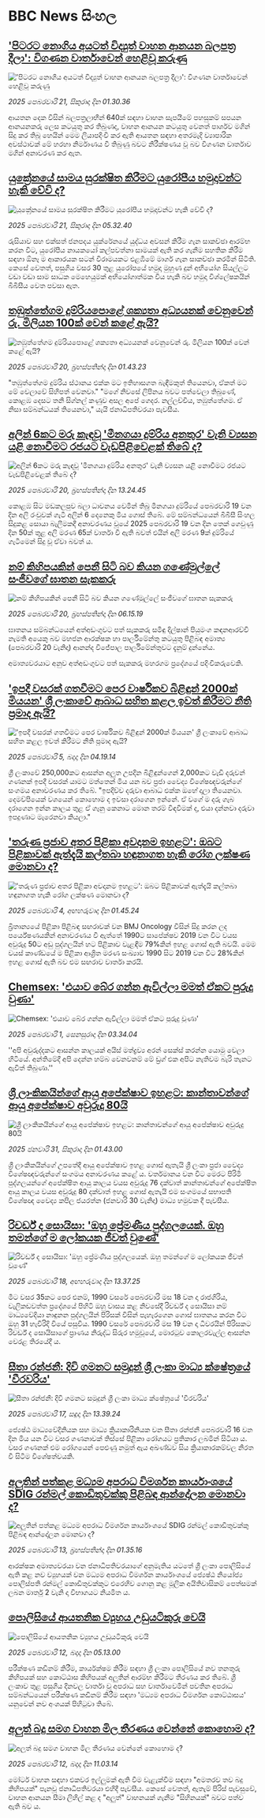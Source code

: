 # BBC News සිංහල## ['පිටරට නොගිය අයටත් විද්‍යුත් වාහන ආනයන බලපත්‍ර දීලා': විගණන වාර්තාවෙන් හෙළිවූ කරුණු](https://www.bbc.com/sinhala/articles/ce8v1y8064mo?at_campaign=githubrss)!['පිටරට නොගිය අයටත් විද්‍යුත් වාහන ආනයන බලපත්‍ර දීලා': විගණන වාර්තාවෙන් හෙළිවූ කරුණු](https://ichef.bbci.co.uk/ace/standard/240/cpsprodpb/5242/live/855d8f40-ef53-11ef-b65f-c14006619a42.jpg)_2025 පෙබරවාරි 21, සිකුරාදා දින 01.30.36_ආයතන දෙක විසින් බලපත්‍රලාභීන් 640ක් සඳහා වාහන සැපයීමේ පහසුකම් සපයන ආනයනකරු ලෙස කටයුතු කර තිබුණද, වාහන ආනයන කටයුතු වෙනත් පාර්ශව මගින් සිදු කර තිබූ හෙයින් මෙම ලියාපදිංචි කර ඇති ආයතන සඳහා අතරමැදි ව්‍යාපාරික අවස්ථාවක් මේ හරහා නිර්මාණය වී තිබුණු බවට නිරීක්ෂණය වූ බව විගණන වාර්තාව මගින් අනාවරණ කර ඇත.## [යුක්‍රේනයේ සාමය සුරක්ෂිත කිරීමට යුරෝපීය හමුදාවන්ට හැකි වේවි ද?](https://www.bbc.com/sinhala/articles/ce30znpv2rno?at_campaign=githubrss)![යුක්‍රේනයේ සාමය සුරක්ෂිත කිරීමට යුරෝපීය හමුදාවන්ට හැකි වේවි ද?](https://ichef.bbci.co.uk/ace/standard/240/cpsprodpb/aa08/live/f4d2fff0-f00b-11ef-af0a-658dc52607bf.jpg)_2025 පෙබරවාරි 21, සිකුරාදා දින 05.32.40_රුසියාව සහ එක්සත් ජනපදය යුක්රේනයේ යුද්ධය අවසන් කිරීම ගැන සාකච්ඡා ආරම්භ කරන විට, යුරෝපීය නායකයෝ කල්පවත්නා සාමයක් ඇති කර ගැනීම සහතික කිරීම සඳහා ඕනෑ ම ආකාරයක සටන් විරාමයකට එළඹීමේ මාර්ග ගැන සාකච්ඡා කරමින් සිටිති. කෙසේ වෙතත්, පසුගිය වසර 30 තුළ යුරෝපයේ හමුදා මුහුණ දුන් අභියෝග සියල්ලට වඩා වඩා සාම සාධක මෙහෙයුමක් අභියෝගාත්මක විය හැකි බව හමුදා විශ්ලේෂකයින් බීබීසීය වෙත පවසා ඇත.## [තඹුත්තේගම දුම්රියපොළේ ශක්‍යතා අධ්‍යයනක් වෙනුවෙන් රු. මිලියන 100ක් වෙන් කළේ ඇයි?](https://www.bbc.com/sinhala/articles/c871gqrv08wo?at_campaign=githubrss)![තඹුත්තේගම දුම්රියපොළේ ශක්‍යතා අධ්‍යයනක් වෙනුවෙන් රු. මිලියන 100ක් වෙන් කළේ ඇයි?](https://ichef.bbci.co.uk/ace/standard/240/cpsprodpb/7093/live/72d96320-ef31-11ef-8bd6-218e2256b89d.jpg)_2025 පෙබරවාරි 20, බ්‍රහස්පතින්දා දින 01.43.23_"තඹුත්තේගම දුම්රිය ස්ථානය එක්ක මට ඉතිහාසගත බැඳීමකුත් තියෙනවා, ඒකත් මට මේ වෙලාවේ සිහිපත් වෙනවා."
"මගේ නිවසේ ලිපිනය බවට පත්වෙලා තිබුණේ, කොළඹ දෙසට තනි සිග්නල් කණුව අසල අපේ ගෙදර. නල්ලච්චිය, තඹුත්තේගම. ඒ නිසා සම්බන්ධයක් තියෙනවා," යැයි ජනාධිපතිවරයා පැවසීය.## [අලින් 6කට මරු කැඳවූ 'මීනගයා දුම්රිය අනතුර' වැනි ව්‍යසන යළි නොවීමට රජයට වැඩපිළිවෙළක් තිබේ ද?](https://www.bbc.com/sinhala/articles/c05mgl8ve1do?at_campaign=githubrss)![අලින් 6කට මරු කැඳවූ 'මීනගයා දුම්රිය අනතුර' වැනි ව්‍යසන යළි නොවීමට රජයට වැඩපිළිවෙළක් තිබේ ද?](https://ichef.bbci.co.uk/ace/standard/240/cpsprodpb/7d1e/live/c108b770-f018-11ef-a819-277e390a7a08.jpg)_2025 පෙබරවාරි 20, බ්‍රහස්පතින්දා දින 13.24.45_කොළඹ සිට මඩකලපුව බලා ධාවනය වෙමින් තිබු මීනගයා දුම්රියේ පෙබරවාරි 19 වන දින අලි රංචුවක් ගැටී අලින් 6 දෙනෙකු මිය ගොස් තිබේ.
මේ සම්බන්ධයෙන් බීබීසී සිංහල සිදුකළ සොයා බැලීමකදී අනාවරණය වූයේ 2025 පෙබරවාරි 19 වන දින තෙක් ගෙවුණු දින 50ක් තුළ අලි මරණ 65ක් වාර්තා වී ඇති බවත් එයින් අලි මරණ 9ක් දුම්රියේ ගැටීමෙන් සිදු වූ ඒවා බවත් ය.## [නම් කිහිපයකින් පෙනී සිටි බව කියන ගණේමුල්ලේ සංජීවගේ ඝාතන සැකකරු](https://www.bbc.com/sinhala/articles/cp3ywnv9qj0o?at_campaign=githubrss)![නම් කිහිපයකින් පෙනී සිටි බව කියන ගණේමුල්ලේ සංජීවගේ ඝාතන සැකකරු](https://ichef.bbci.co.uk/ace/standard/240/cpsprodpb/bd45/live/0678a640-ef5a-11ef-bd1b-d536627785f2.jpg)_2025 පෙබරවාරි 20, බ්‍රහස්පතින්දා දින 06.15.19_ඝාතනය සම්බන්ධයෙන් අත්අඩංගුවට පත් සැකකරු සමිඳු දිල්ෂාන් පියුමංග කඳනආරච්චි නැමති අයෙකු බව මහජන ආරක්ෂක හා පාර්ලිමේන්තු කටයුතු පිළිබඳ අමාත්‍ය (පෙබරවාරි 20 වැනිදා) ආනන්ද විජේපාල පාර්ලිමේන්තුවට දැනුම් දුන්නේය.

අමාත්‍යවරයාට අනුව අත්අඩංගුවට පත් සැකකරු මහරගම ප්‍රදේශයේ පදිංචිකරුවෙකි.## ['ඉපදී වසරක් ගතවීමට පෙර වාර්ෂිකව බිළිඳුන් 2000ක් මියයන' ශ්‍රී ලංකාවේ ආබාධ සහිත කළල ඉවත් කිරීමට නීති ප්‍රමාද ඇයි?](https://www.bbc.com/sinhala/articles/c4gwq13k1veo?at_campaign=githubrss)!['ඉපදී වසරක් ගතවීමට පෙර වාර්ෂිකව බිළිඳුන් 2000ක් මියයන' ශ්‍රී ලංකාවේ ආබාධ සහිත කළල ඉවත් කිරීමට නීති ප්‍රමාද ඇයි?](https://ichef.bbci.co.uk/ace/standard/240/cpsprodpb/614a/live/e0ccc150-e3ac-11ef-bd1b-d536627785f2.jpg)_2025 පෙබරවාරි 5, බදාදා දින 04.19.14_ශ්‍රී ලංකාවේ 250,000කට ආසන්න අලුත උපදින බිළිඳුන්ගෙන් 2,000කට වැඩි දරුවන් ගණනක් ඉපදී වසරක් යාමට මත්තෙන් මිය යන බව ප්‍රජා වෛද්‍ය විශේෂඥවරුන්ගේ සංගමය අනාවරණය කර තිබේ.
"ඉපදිච්ච දරුවා ආබාධ එක්ක ඔහේ දාලා තියෙනවා. දෙමව්පියෙක් වශයෙන් කොහොම ද ඉවසා දරාගෙන ඉන්නේ. ඒ වගේ ම දරු ගැබ දරාගෙන ඉන්න කාලය තුළ ඒ ගෑනු කෙනාට මොන තරම් විඳවීමක් ද, එයා දන්නවා දරුවා ඉපදුණාට මැරෙනවා කියලා."## ['තරුණ ප්‍රජාව අතර පිළිකා අවදානම ඉහළට': ඔබට පිළිකාවක් ඇත්දැයි කල්තබා හඳුනාගත හැකි රෝග ලක්ෂණ මොනවා ද?](https://www.bbc.com/sinhala/articles/c8d95q7z793o?at_campaign=githubrss)!['තරුණ ප්‍රජාව අතර පිළිකා අවදානම ඉහළට': ඔබට පිළිකාවක් ඇත්දැයි කල්තබා හඳුනාගත හැකි රෝග ලක්ෂණ මොනවා ද?](https://ichef.bbci.co.uk/ace/standard/240/cpsprodpb/34c1/live/92b2b910-e21d-11ef-a6f3-25c1992afaf0.jpg)_2025 පෙබරවාරි 4, අඟහරුවාදා දින 01.45.24_බ්‍රිතාන්‍යයේ පිළිකා පිළිබඳ සඟරාවක් වන BMJ Oncology විසින් සිදු කරන ලද පර්යේෂණයකින් අනාවරණය වී ඇත්තේ 1990ට සාපේක්ෂව 2019 වන විට වයස අවුරුදු 50ට අඩු පුද්ගලයින් හට පිළිකාව වැළඳීම 79%කින් ඉහළ ගොස් ඇති බවයි. මෙම වයස් කාණ්ඩයේ ම පිළිකා ආශ්‍රිත මරණ සංඛ්‍යාව 1990 සිට 2019 වන විට 28%කින් ඉහළ ගොස් ඇති බව එම සඟරාව වාර්තා කරයි.## [Chemsex: 'එයාව බේර ගන්න ඇවිල්ලා මමත් ඒකට පුරුදු වුණා'](https://www.bbc.com/sinhala/articles/cjw4y7pnp3qo?at_campaign=githubrss)![Chemsex: 'එයාව බේර ගන්න ඇවිල්ලා මමත් ඒකට පුරුදු වුණා'](https://ichef.bbci.co.uk/ace/standard/240/cpsprodpb/e12f/live/1ad81730-dfc7-11ef-a819-277e390a7a08.jpg)_2025 පෙබරවාරි 1, සෙනසුරාදා දින 03.34.04_''අපි අවුරුද්දකට ආසන්න කාලයක් අයිස් මත්ද්‍රව්‍ය අරන් සෙක්ස් කරන්න යොමු වෙලා හිටියේ. අන්තිමේදී අපි දෙන්න හම්බ වෙනවනම් මේ ඩ්‍රග් එක අපිට නැතිවම බැරි තැනට ඇවිත් තිබුණා.''## [ශ්‍රී ලාංකිකයින්ගේ ආයු අපේක්ෂාව ඉහළට: කාන්තාවන්ගේ ආයු අපේක්ෂාව අවුරුදු 80යි](https://www.bbc.com/sinhala/articles/cx2jp8w9y90o?at_campaign=githubrss)![ශ්‍රී ලාංකිකයින්ගේ ආයු අපේක්ෂාව ඉහළට: කාන්තාවන්ගේ ආයු අපේක්ෂාව අවුරුදු 80යි](https://ichef.bbci.co.uk/ace/standard/240/cpsprodpb/6400/live/c1f51600-df7f-11ef-a319-fb4e7360c4ec.jpg)_2025 ජනවාරි 31, සිකුරාදා දින 01.43.00_ශ්‍රී ලාංකිකයින්ගේ උපතේදී ආයු අපේක්ෂාව ඉහළ ගොස් ඇතැයි ශ්‍රී ලංකා ප්‍රජා වෛද්‍ය විශේෂඥවරුන්ගේ සංගමය අනාවරණය කළේ ය.
වර්තමානය වන විට මෙරට පිරිමි පුද්ගලයන්ගේ අපේක්ෂිත ආයු කාලය වයස අවුරුදු  76 දක්වාත් කාන්තාවන්ගේ අපේක්ෂිත ආයු කාලය වයස අවුරුදු 80 දක්වාත් ඉහළ ගොස් ඇතැයි එම සංගමයේ සභාපති විශේෂඥ වෛද්‍ය කපිල ජයරත්න  (ජනවාරි 30 වැනිදා)  මාධ්‍ය හමුවක දී පැවසීය.## [රිචර්ඩ් ද සොයිසා: 'ඔහු ප්‍රේමණීය පුද්ගලයෙක්. ඔහු තමන්ගේ ම ලෝකයක ජීවත් වුණේ'](https://www.bbc.com/sinhala/articles/cgkjkke4638o?at_campaign=githubrss)![රිචර්ඩ් ද සොයිසා: 'ඔහු ප්‍රේමණීය පුද්ගලයෙක්. ඔහු තමන්ගේ ම ලෝකයක ජීවත් වුණේ'](https://ichef.bbci.co.uk/ace/standard/240/cpsprodpb/3b99/live/70ce0340-edf3-11ef-a819-277e390a7a08.jpg)_2025 පෙබරවාරි 18, අඟහරුවාදා දින 13.37.25_මීට වසර 35කට පෙර එනම්, 1990 වසරේ පෙබරවාරි මස 18 වන දා රාජගිරිය, වැලිකඩවත්ත ප්‍රදේශයේ පිහිටි ඔහු වාසය කළ නිවසේදී රිචර්ඩ් ද සොයිසා නම් මාධ්‍යවේදියා නාඳුනන පුද්ගලයින් පිරිසක් විසින් පැහැරගෙන ගොස් ඝාතනය කරන විට ඔහු 31 හැවිරිදි වියේ පසුවිය. 1990 වසරේ පෙබරවාරි මස 19 වන දා ධීවරයින් පිරිසකට රිචර්ඩ් ද සොයිසාගේ ප්‍රාණය නිරුද්ධ සිරුර හමුවූයේ, මොරටුව කොලරවැල්ල ආසන්න වෙරළ තිරයේදී ය.## [සීතා රන්ජනී: දිවි ගමනට සමුදුන් ශ්‍රී ලංකා මාධ්‍ය ක්ෂේත්‍රයේ 'වීරවරිය' ](https://www.bbc.com/sinhala/articles/cwyeyv1epdeo?at_campaign=githubrss)![සීතා රන්ජනී: දිවි ගමනට සමුදුන් ශ්‍රී ලංකා මාධ්‍ය ක්ෂේත්‍රයේ 'වීරවරිය' ](https://ichef.bbci.co.uk/ace/standard/240/cpsprodpb/f561/live/8ba3bde0-ed08-11ef-ad42-e5373314f1ac.jpg)_2025 පෙබරවාරි 17, සඳුදා දින 13.39.24_ජ්‍යෙෂ්ඨ මාධ්‍යවේදිනියක සහ මාධ්‍ය ක්‍රියාකාරිනියක වන සීතා රන්ජනී පෙබරවාරි 16 වන දින මිය යන විට වසර ගණනාවක් තිස්සේ පිළිකා රෝගයට ප්‍රතිකාර ලබමින් සිටියා ය. වසර ගණනක් එම රෝගයෙන් පෙළුණු නමුත් ඇය අඛණ්ඩව සිය ක්‍රියාකාරකම්වල නිරත වී සිටීම විශේෂත්වයකි.## [අලුතින් පත්කළ මධ්‍යම අපරාධ විමර්ශන කාර්යාංශයේ SDIG රන්මල් කොඩිතුවක්කු පිළිබඳ ආන්දෝලන මොනවා ද?](https://www.bbc.com/sinhala/articles/cvg4yndepn8o?at_campaign=githubrss)![අලුතින් පත්කළ මධ්‍යම අපරාධ විමර්ශන කාර්යාංශයේ SDIG රන්මල් කොඩිතුවක්කු පිළිබඳ ආන්දෝලන මොනවා ද?](https://ichef.bbci.co.uk/ace/standard/240/cpsprodpb/439d/live/df1b5a00-e94d-11ef-9923-ad5092970092.jpg)_2025 පෙබරවාරි 13, බ්‍රහස්පතින්දා දින 01.35.16_ආරක්ෂක අමාත්‍යවරයා වන ජනාධිපතිවරයාගේ අනුමැතිය යටතේ ශ්‍රී ලංකා පොලිසියේ ඇති කළ නව ව්‍යුහයක් වන මධ්‍යම අපරාධ විමර්ශන කාර්යාංශයේ ජ්‍යෙෂ්ඨ නියෝජ්‍ය පොලිස්පති රන්මල් කොඩිතුවක්කුට එරෙහිව ගොනු කළ මූලික අයිතිවාසිකම් පෙත්සමක් ලබන මාර්තු 2 වැනි දා විභාගයට නියමිත ය.## [පොලිසියේ ආයතනික ව්‍යුහය උඩුයටිකුරු වෙයි](https://www.bbc.com/sinhala/articles/cn7gn7ergdpo?at_campaign=githubrss)![පොලිසියේ ආයතනික ව්‍යුහය උඩුයටිකුරු වෙයි](https://ichef.bbci.co.uk/ace/standard/240/cpsprodpb/8ce4/live/586dab00-e873-11ef-ac6b-8d9a2f70d287.jpg)_2025 පෙබරවාරි 12, බදාදා දින 05.13.00_පරීක්ෂණ කඩිනම් කිරීම, කාර්යක්ෂම කිරීම සඳහා ශ්‍රී ලංකා පොලිසියේ නව තනතුරු කිහිපයක් සහ කොට්ඨාස කිහිපයක් අලුතින් ආරම්භ කිරීමට තීරණය කර තිබේ. ශ්‍රී ලංකාව තුළ පසුගිය දිනවල වාර්තා වූ අපරාධ සහ වාර්තාවෙමින් පවතින අපරාධ සම්බන්ධයෙන් පරීක්ෂණ කඩිනම් කිරීම සඳහා 'මධ්‍යම අපරාධ විමර්ශන කොට්ඨාසය' යනුවෙන් නව අංශයක් පිහිටුවා තිබේ.## [අලුත් බදු සමග වාහන මිල තීරණය වෙන්නේ කොහොම ද?](https://www.bbc.com/sinhala/articles/cly98xgxx2do?at_campaign=githubrss)![අලුත් බදු සමග වාහන මිල තීරණය වෙන්නේ කොහොම ද?](https://ichef.bbci.co.uk/ace/standard/240/cpsprodpb/f033/live/0bf1c120-e78e-11ef-87aa-f115baaf16d4.jpg)_2025 පෙබරවාරි 12, බදාදා දින 11.03.14_මෝටර් වාහන සඳහා එකවර ඉල්ලුමක් ඇති වීම වැළැක්වීම සඳහා "අමතරව තව බදු කිහිපයක්" පැනවූ ජනාධිපතිවරයා එහිදී පැවසීය. කෙසේ වෙතත්, ඇතැම් පිරිස් පැවසුවේ, වාහන ආනයන සීමා ලිහිල් කළ ද "අලුත්" වාහනයක් ගැනීම "සිහිනයක්" බවට පත්ව ඇති බව ය.